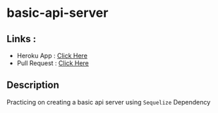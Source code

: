 # basic-api-server

## Links : 

 - Heroku App : [Click Here](https://mohammmed-awadallah-api-server.herokuapp.com/food)
 - Pull Request : [Click Here](https://github.com/Mohammed-Awadallah/basic-api-server/pull/1)
 
 
## Description 

Practicing on creating a basic api server using `Sequelize` Dependency 